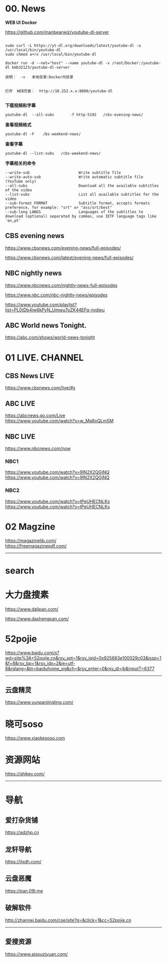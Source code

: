 #  00. News





**WEB UI  Docker**

https://github.com/manbearwiz/youtube-dl-server  

```

sudo curl -L https://yt-dl.org/downloads/latest/youtube-dl -o /usr/local/bin/youtube-dl      
sudo chmod a+rx /usr/local/bin/youtube-dl        

docker run -d --net="host" --name youtube-dl -v /root/Docker:/youtube-dl kmb32123/youtube-dl-server         

说明：  -v   本地目录:Docker内目录        


打开  WEB页面：  http://10.252.x.x:8080/youtube-dl           


```



**下载视频和字幕**

```
youtube-dl  --all-subs       -f http-5192   /cbs-evening-news/
```




**查看视频格式**
```
youtube-dl -F    /bs-weekend-news/
```
**查看字幕**
```
youtube-dl --list-subs   /cbs-weekend-news/
```
**字幕相关的命令**
```
--write-sub                      Write subtitle file
--write-auto-sub                 Write automatic subtitle file (YouTube only)
--all-subs                       Download all the available subtitles of the video
--list-subs                      List all available subtitles for the video
--sub-format FORMAT              Subtitle format, accepts formats preference, for example: "srt" or "ass/srt/best"
--sub-lang LANGS                 Languages of the subtitles to download (optional) separated by commas, use IETF language tags like 'en,pt'
```



## CBS evening news
https://www.cbsnews.com/evening-news/full-episodes/    

https://www.cbsnews.com/latest/evening-news/full-episodes/


##  NBC nightly news
https://www.nbcnews.com/nightly-news-full-episodes

https://www.nbc.com/nbc-nightly-news/episodes

https://www.youtube.com/playlist?list=PL0tDb4jw6kPyN_Umwu7oZK44EFq-nvdwu   



##  ABC World news Tonight. 

https://abc.com/shows/world-news-tonight     





#  01  LIVE. CHANNEL 

##  CBS News LIVE

https://www.cbsnews.com/live/#x   


## ABC LIVE
https://abcnews.go.com/Live   
https://www.youtube.com/watch?v=w_Ma8oQLmSM


##  NBC LIVE


https://www.nbcnews.com/now    


###   **NBC1**
https://www.youtube.com/watch?v=9lN2X2QGjNQ
https://www.youtube.com/watch?v=9lN2X2QGjNQ

###   **NBC2**
https://www.youtube.com/watch?v=tPeUHECNLKs
https://www.youtube.com/watch?v=tPeUHECNLKs




#  02 Magzine


https://magazinelib.com/       
https://freemagazinepdf.com/    


-----

# search  

# 大力盘搜素

https://www.dalipan.com/

https://www.dashengpan.com/    

# 52pojie
https://www.baidu.com/s?wd=site%3A+52pojie.cn&rsv_spt=1&rsv_iqid=0x925683e100029c03&issp=1&f=8&rsv_bp=1&rsv_idx=2&ie=utf-8&rqlang=&tn=baiduhome_pg&ch=&rsv_enter=0&rsv_dl=ib&inputT=6377



--------

##  云盘精灵   
https://www.yunpanjingling.com/

# 晓可soso
https://www.xiaokesoso.com

#  资源网站
https://shikey.com/   

----

#  导航

## 爱打杂货铺
https://adzhp.cn  

##  龙轩导航  
https://ilxdh.com/

## 云盘恶魔   
https://pan.09l.me    

##  破解软件   

http://zhannei.baidu.com/cse/site?q=&click=1&cc=52pojie.cn




------

##  爱搜资源  

https://www.aisouziyuan.com/  
